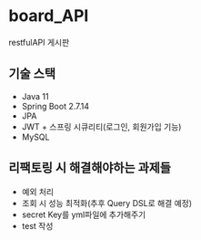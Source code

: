 # board_API
restfulAPI 게시판

## 기술 스택
- Java 11
- Spring Boot 2.7.14
- JPA
- JWT + 스프링 시큐리티(로그인, 회원가입 기능)
- MySQL

## 리팩토링 시 해결해야하는 과제들
- 예외 처리
- 조회 시 성능 최적화(추후 Query DSL로 해결 예정)
- secret Key를 yml파일에 추가해주기
- test 작성
